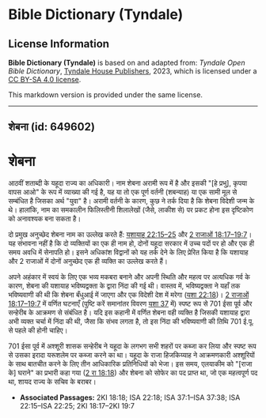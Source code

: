 # Bible Dictionary (Tyndale)

## License Information

**Bible Dictionary (Tyndale)** is based on and adapted from: _Tyndale Open Bible Dictionary_, [Tyndale House Publishers](https://tyndaleopenresources.com/), 2023, which is licensed under a [CC BY-SA 4.0 license](https://creativecommons.org/licenses/by-sa/4.0/legalcode.en).

This markdown version is provided under the same license.



--------------------------------

## शेबना (id: 649602)

शेबना
=====

आठवीं शताब्दी के यहूदा राज्य का अधिकारी। नाम शेबना अरामी रूप में है और इसकी "\[हे प्रभु], कृपया वापस आओ" के रूप में व्याख्या की गई है, यह या तो एक पूर्ण वर्तनी (शबन्याह) या एक सामी मूल से सम्बंधित है जिसका अर्थ "युवा" है। अरामी वर्तनी के कारण, कुछ ने तर्क दिया है कि शेबना विदेशी जन्म के थे। हालांकि, नाम का समकालीन फिलिस्तीनी शिलालेखों (जैसे, लाकीश से) पर प्रकट होना इस दृष्टिकोण को अनावश्यक बना सकता है।

दो प्रमुख अनुच्छेद शेबना नाम का उल्लेख करते हैं: [यशायाह 22:15–25](https://ref.ly/Isa22:15-Isa22:25) और [2 राजाओं 18:17–19:7](https://ref.ly/2Kgs18:17-2Kgs19:7)। यह संभावना नहीं है कि दो व्यक्तियों का एक ही नाम हो, दोनों यहूदा सरकार में उच्च पदों पर हो और एक ही समय अवधि में सेनापति हो। इसने अधिकांश विद्वानों को यह तर्क देने के लिए प्रेरित किया है कि यशायाह और 2 राजाओं में दोनों अनुच्छेद एक ही व्यक्ति का उल्लेख करते हैं।

अपने अहंकार में स्वयं के लिए एक भव्य मकबरा बनाने और अपनी स्थिति और महत्व पर अत्यधिक गर्व के कारण, शेबना की यशायाह भविष्यद्वक्ता के द्वारा निंदा की गई थी। वास्तव में, भविष्यद्वक्ता ने यहाँ तक भविष्यवाणी की थी कि शेबना बँधुआई में जाएगा और एक विदेशी देश में मरेगा ([यशा 22:18](https://ref.ly/Isa22:18))। [2 राजाओं 18:17–19:7](https://ref.ly/2Kgs18:17-2Kgs19:7) में वर्णित घटनाएँ (पुष्टि करें समानांतर विवरण [यशा 37](https://ref.ly/Isa37:1-Isa37:38) में) स्पष्ट रूप से 701 ईसा पूर्व और सन्हेरीब के आक्रमण से संबंधित है। यदि इस कहानी में वर्णित शेबना वही व्यक्ति है जिसकी यशायाह द्वारा अभी व्यक्त चर्चा में निंदा की थी, जैसा कि संभव लगता है, तो इस निंदा की भविष्यवाणी की तिथि 701 ई.पू. से पहले की होनी चाहिए।

701 ईसा पूर्व में अश्शूरी शासक सन्हेरीब ने यहूदा के लगभग सभी शहरों पर कब्जा कर लिया और स्पष्ट रूप से उसका इरादा यरूशलेम पर कब्जा करने का था। यहूदा के राजा हिजकिय्याह ने आक्रमणकारी अश्शूरियों के साथ बातचीत करने के लिए तीन आधिकारिक प्रतिनिधियों को भेजा। इस समय, एलयाकीम को "\[राजा के] घराने" का प्रभारी कहा गया ([2 रा 18:18](https://ref.ly/2Kgs18:18)) और शेबना को सोफेर का पद प्राप्त था, जो एक महत्वपूर्ण पद था, शायद राज्य के सचिव के बराबर।

* **Associated Passages:** 2KI 18:18; ISA 22:18; ISA 37:1–ISA 37:38; ISA 22:15–ISA 22:25; 2KI 18:17–2KI 19:7

